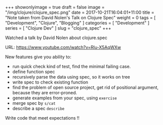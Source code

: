 
+++
showonlyimage = true
draft = false
image = "/img/clojure/clojure_spec.png"
date = 2017-10-21T16:04:01+11:00
title = "Note taken from David Nolen's Talk on Clojure Spec"
weight = 0
tags = [ "Development", "Clojure", "Blogging" ]
categories = [ "Development" ]
series = [ "Clojure Dev" ]
slug = "clojure_spec"
+++

Watched a talk by David Nolen about clojure.spec

URL: https://www.youtube.com/watch?v=Rlu-X5AqWXw


New features give you ability to:

* run quick check kind of test, find the minimal failing case.
* define function spec
* recursively parse the data using spec, so it works on tree
* write spec to check existing function
* find the problem of open source project, get rid of positional argument, because they are error-proned.
* generate examples from your spec, using `exercise`
* merge spec by `s/cat`
* describe a spec `describe`


Write code that meet expectations !!

